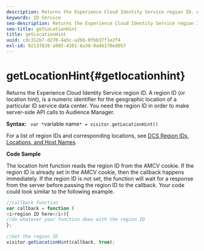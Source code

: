 ```yaml
---
description: Returns the Experience Cloud Identity Service region ID. A region ID (or location hint), is a numeric identifier for the geographic location of a particular ID service data center. You need the region ID in order to make server-side API calls to Audience Manager.
keywords: ID Service
seo-description: Returns the Experience Cloud Identity Service region ID. A region ID (or location hint), is a numeric identifier for the geographic location of a particular ID service data center. You need the region ID in order to make server-side API calls to Audience Manager.
seo-title: getLocationHint
title: getLocationHint
uuid: cdc312b7-d270-4a5c-a2bb-0fbb37f1e2f4
exl-id: 0213f828-a985-4201-8a38-0a4b170ed057
---
```

# getLocationHint{#getlocationhint}

Returns the Experience Cloud Identity Service region ID. A region ID (or location hint), is a numeric identifier for the geographic location of a particular ID service data center. You need the region ID in order to make server-side API calls to Audience Manager.

 **Syntax:** ` var *`variable name`* = visitor.getLocationHint()`

For a list of region IDs and corresponding locations, see [DCS Region IDs, Locations, and Host Names](https://docs.adobe.com/content/help/en/audience-manager/user-guide/api-and-sdk-code/dcs/dcs-api-reference/dcs-regions.html).

**Code Sample**

The location hint function reads the region ID from the AMCV cookie. If the region ID is already set in the AMCV cookie, then the callback happens immediately. If the region ID is not set, the function will wait for a response from the server before passing the region ID to the callback. Your code could look similar to the following example.

```js
//callback function 
var callback = function ( 
<i>region ID here</i>){ 
//do whatever your function does with the region ID 
}; 
 
//Get the region ID 
visitor.getLocationHint(callback, true); 

```
